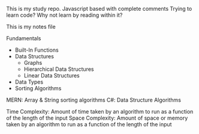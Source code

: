 This is my study repo.
Javascript based with complete comments
Trying to learn code?
Why not learn by reading within it?

This is my notes file

Fundamentals
 - Built-In Functions
 - Data Structures
   - Graphs
   - Hierarchical Data Structures
   - Linear Data Structures
 - Data Types
 - Sorting Algorithms


MERN: Array & String sorting algorithms
C#: Data Structure Algorithms

Time Complexity: Amount of time taken by an algorithm to run
                 as a function of the length of the input
Space Complexity: Amount of space or memory taken by an algorithm to run
                 as a function of the length of the input